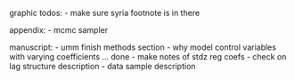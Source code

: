 graphic todos:
    - make sure syria footnote is in there

appendix:
    - mcmc sampler

manuscript:
    - umm finish methods section
    - why model control variables with varying coefficients ... done
    - make notes of stdz reg coefs
    - check on lag structure description
    - data sample description
